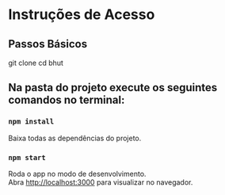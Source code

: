 # Instruções de Acesso

## Passos Básicos

git clone
cd bhut

## Na pasta do projeto execute os seguintes comandos no terminal:

### `npm install`

Baixa todas as dependências do projeto.

### `npm start`

Roda o app no modo de desenvolvimento.\
Abra [http://localhost:3000](http://localhost:3000) para visualizar no navegador.


